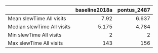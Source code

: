 |                            |   baseline2018a |   pontus_2487 |
|:---------------------------|----------------:|--------------:|
| Mean slewTime All visits   |           7.92  |         6.637 |
| Median slewTime All visits |           5.175 |         4.784 |
| Min slewTime All visits    |           2     |         2     |
| Max slewTime All visits    |         143     |       156     |
